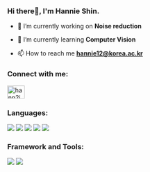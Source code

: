 ### Hi there👋, I'm Hannie Shin.

- 🔭 I’m currently working on **Noise reduction**
- 🌱 I’m currently learning **Computer Vision**

- 📫 How to reach me **hannie12@korea.ac.kr**

<h3 align="left">Connect with me:</h3>
<p align="left">
<a href="https://instagram.com/hann2ie" target="blank"><img align="center" src="https://cdn.jsdelivr.net/npm/simple-icons@3.0.1/icons/instagram.svg" alt="hann2ie" height="30" width="40" /></a>
</p>

<h3 align="left">Languages:</h3>
<p align="left">
  <img src="https://img.shields.io/badge/C++-00599C?style=flat-square&logo=cplusplus&logoColor=white">
  <img src="https://img.shields.io/badge/Python-3766AB?style=flat-square&logo=Python&logoColor=white">
  <img src="https://img.shields.io/badge/java-007396?style=flat-square&logo=java&logoColor=white"> 
  <img src="https://img.shields.io/badge/mysql-4479A1?style=flat-square&logo=mysql&logoColor=white"> 
  <img src="https://img.shields.io/badge/firebase-FFCA28?style=flat-square&logo=firebase&logoColor=white">
</p>

<h3 align="left">Framework and Tools:</h3>
<p align="left">
  <img src="https://img.shields.io/badge/spring-6DB33F?style=flat-square&logo=spring&logoColor=white"> 
  <img src="https://img.shields.io/badge/git-F05032?style=flat-square&logo=git&logoColor=white">
</p>
